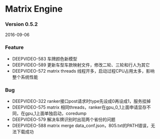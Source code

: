 # Matrix Engine
### Version 0.5.2
2016-09-06

### Feature
- DEEPVIDEO-583 车牌颜色新模型
- DEEPVIDEO-589 更新车型车款映射文件，修改二轮、三轮和行人为其它
- DEEPVIDEO-572	matrix threads 线程开多，启动过程CPU占用太多，影响整个系统性能
 
### Bug
- DEEPVIDEO-322	ranker接口post请求时type先设成0再设成1，服务挂掉
- DEEPVIDEO-575	matrix 相同threads，ranker在gpu_0_1上面申请显存不同，在gpu_1上面单独启动，coredump
- DEEPVIDEO-579	解决车牌识别时出现两个省份的问题
- DEEPVIDEO-588	matrix merge data_conf.json，805.txt的PATH错误，无法下载成功

